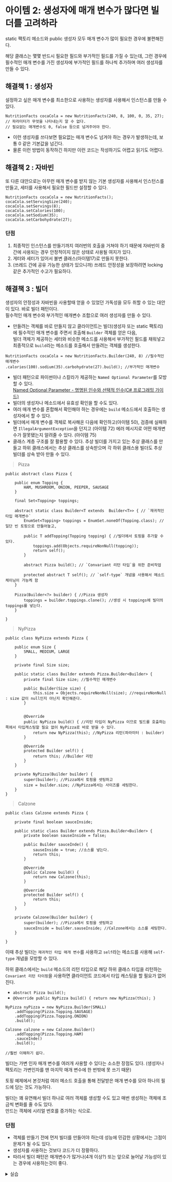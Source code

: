 # 아이템 2: 생성자에 매개 변수가 많다면 빌더를 고려하라

static 팩토리 메소드와 public 생성자 모두 매개 변수가 많이 필요한 경우에 불편해진다.

해당 클래스는 몇몇 반드시 필요한 필드와 부가적인 필드를 가질 수 있는데, 그런 경우에 필수적인 매개 변수를 가진 생성자에 부가적인 필드를 하나씩 추가하며 여러 생성자를 만들 수 있다.



## 해결책 1 : 생성자

설정하고 싶은 매개 변수를 최소한으로 사용하는 생성자를 사용해서 인스턴스를 만들 수 있다.

```
NutritionFacts cocaCola = new NutritionFacts(240, 8, 100, 0, 35, 27);
// 파라미터가 무엇을 나타내는지 알 수 없다.  
// 필요없는 매개변수도 0, false 등으로 넘겨주어야 한다.  
```

* 이런 생성자를 쓰다보면 필요없는 매개 변수도 넘겨야 하는 경우가 발생하는데, 보통 0 같은 기본값을 넘긴다.
* 물론 이런 방법이 동작하긴 하지만 이런 코드는 작성하기도 어렵고 읽기도 어렵다.

&#x20;

## 해결책 2 : 자바빈

또 다른 대안으로는 아무런 매개 변수를 받지 않는 기본 생성자를 사용해서 인스턴스를 만들고, 세터를 사용해서 필요한 필드만 설정할 수 있다.

```
NutritionFacts cocaCola = new NutritionFacts();
cocaCola.setServingSize(240);
cocaCola.setServings(8);
cocaCola.setCalories(100);
cocaCola.setSodium(35);
cocaCola.setCarbohydrate(27);
```

&#x20;

### 단점

1. 최종적인 인스턴스를 만들기까지 여러번의 호출을 거쳐야 하기 때문에 자바빈이 중간에 사용되는 경우 안정적이지 않은 상태로 사용될 여지가 있다.
2. 게터와 세터가 있어서 불변 클래스(아이템17)로 만들지 못한다.
3. (쓰레드 간에 공유 가능한 상태가 있으니까) 쓰레드 안정성을 보장하려면 locking 같은 추가적인 수고가 필요하다.

&#x20;

## 해결책 3 : 빌더

생성자의 안정성과 자바빈을 사용할때 얻을 수 있었던 가독성을 모두 취할 수 있는 대안이 있다. 바로 빌더 패턴이다.\
필수적인 매개 변수와 부가적인 매개변수 조합으로 여러 생성자를 만들 수 있다.

* 만들려는 객체를 바로 만들지 않고 클라이언트는 빌더(생성자 또는 static 팩토리)에 필수적인 매개 변수를 주면서 호출해 `Builder` 객체를 얻은 다음,\
  빌더 객체가 제공하는 세터와 비슷한 메소드를 사용해서 부가적인 필드를 채워넣고 최종적으로 `build`라는 메소드를 호출해서 만들려는 객체를 생성한다.

```
NutritionFacts cocaCola = new NutritionFacts.Builder(240, 8) //필수적인 매개변수
.calories(100).sodium(35).carbohydrate(27).build(); //부가적인 매개변수
```

* 빌더 패턴으로 파이썬이나 스칼라가 제공하는 `Named Optional Parameter`를 모방할 수 있다.\
  [Named Optional Parameter - 명명된 인수와 선택적 인수(C# 프로그래밍 가이드)](https://docs.microsoft.com/ko-kr/dotnet/csharp/programming-guide/classes-and-structs/named-and-optional-arguments)
* 빌더의 생성자나 메소드에서 유효성 확인을 할 수도 있다.
* 여러 매개 변수를 혼합해서 확인해야 하는 경우에는 `build` 메소드에서 호출하는 생성자에서 할 수 있다.
* 빌더에서 매개 변수를 객체로 복사해온 다음에 확인하고(아이템 50), 검증에 실패하면 `IllegalArgumentException`을 던지고 (아이템 72) 에러 메시지로 어떤 매개변수가 잘못됐는지 알려줄 수 있다. (아이템 75)
* 클래스 계층 구조를 잘 활용할 수 있다. 추상 빌더를 가지고 있는 추상 클래스를 만들고 하위 클래스에서는 추상 클래스를 상속받으며 각 하위 클래스용 빌더도 추상 빌더를 상속 받아 만들 수 있다.

&#x20;

> Pizza

```
public abstract class Pizza {

    public enum Topping {
        HAM, MUSHROOM, ONION, PEEPER, SAUSAGE
    }

    final Set<Topping> toppings;

    abstract static class Builder<T extends  Builder<T>> { // `재귀적인 타입 매개변수`
        EnumSet<Topping> toppings = EnumSet.noneOf(Topping.class); //일단 빈 토핑으로 만들어놓고,

        public T addTopping(Topping topping) { //빌더에서 토핑을 추가할 수 있다.
            toppings.add(Objects.requireNonNull(topping));
            return self();
        }

        abstract Pizza build(); // `Convariant 리턴 타입`을 위한 준비작업

        protected abstract T self(); // `self-type` 개념을 사용해서 메소드 체이닝이 가능케 함
    }

    Pizza(Builder<?> builder) { //Pizza 생성자
        toppings = builder.toppings.clone(); //생성 시 toppings에 빌더의 toppings를 넣는다.
    }

}
```

&#x20;

> NyPizza

```
public class NyPizza extends Pizza {

    public enum Size {
        SMALL, MEDIUM, LARGE
    }

    private final Size size;

    public static class Builder extends Pizza.Builder<Builder> {
        private final Size size; //필수적인 매개변수

        public Builder(Size size) {
            this.size = Objects.requireNonNull(size); //requireNonNull : size 값이 null인지 아닌지 확인해준다.
        }


        @Override
        public NyPizza build() { //리턴 타입이 NyPizza 이므로 빌드를 호출하는 쪽에서 타입캐스팅할 필요 없이 NyPizza로 바로 받을 수 있다.
            return new NyPizza(this); //NyPizza 리턴(파라미터 : builder)
        }

        @Override
        protected Builder self() {
            return this; //Builder 리턴
        }
    }

    private NyPizza(Builder builder) {
        super(builder); //Pizza에서 토핑을 셋팅하고
        size = builder.size; //NyPizza에서는 사이즈를 세팅한다.
    }
}
```

&#x20;

> Calzone

```
public class Calzone extends Pizza {

    private final boolean sauceInside;

    public static class Builder extends Pizza.Builder<Builder> {
        private boolean sauseInside = false;

        public Builder sauceInde() {
            sauseInside = true; //소스를 넣는다.
            return this;
        }

        @Override
        public Calzone build() {
            return new Calzone(this);
        }

        @Override
        protected Builder self() {
            return this;
        }
    }

    private Calzone(Builder builder) {
        super(builder); //Pizza에서 토핑을 셋팅하고
        sauceInside = builder.sauseInside; //Calzone에서는 소스를 세팅한다.
    }

}
```

이때 추상 빌더는 `재귀적인 타입 매개 변수`를 사용하고 `self`라는 메소드를 사용해 `self-type` 개념을 모방할 수 있다.

하위 클래스에서는 `build` 메소드의 리턴 타입으로 해당 하위 클래스 타입을 리턴하는 `Covariant 리턴 타이핑`을 사용하면 클라이언트 코드에서 타입 캐스팅을 할 필요가 없어진다.

* `abstract Pizza build();`
* `@Override public NyPizza build() { return new NyPizza(this); }`

&#x20;

```
NyPizza nyPizza = new NyPizza.Builder(SMALL)
    .addTopping(Pizza.Topping.SAUSAGE)
    .addTopping(Pizza.Topping.ONION)
    .build();

Calzone calzone = new Calzone.Builder()
    .addTopping(Pizza.Topping.HAM)
    .sauceInde()
    .build();

//훨씬 이해하기 쉽다.
```

빌더는 가변 인자 매개 변수를 여러개 사용할 수 있다는 소소한 장점도 있다. (생성자나 팩토리는 가변인자를 맨 마지막 매개 변수에 한 번밖에 못 쓰기 때문)

토핑 예제에서 본것처럼 여러 메소드 호출을 통해 전달받은 매개 변수를 모아 하나의 필드에 담는 것도 가능하다.

빌더는 꽤 유연해서 빌더 하나로 여러 객체를 생성할 수도 있고 매번 생성하는 객체에 조금씩 변화를 줄 수도 있다.\
만드는 객체에 시리얼 번호를 증가하는 식으로.

&#x20;

### 단점

* 객체를 만들기 전에 먼저 빌더를 만들어야 하는데 성능에 민감한 상황에서는 그점이 문제가 될 수도 있다.
* 생성자를 사용하는 것보다 코드가 더 장황하다.
* 따라서 빌더 패턴은 매개변수가 많거나(4개 이상?) 또는 앞으로 늘어날 가능성이 있는 경우에 사용하는것이 좋다.



<details>

<summary>실습</summary>

```
import java.util.Objects;
import java.util.Set;
import java.util.EnumSet;
import java.util.Iterator;

abstract class Pizza {

	public enum Topping {
		HAM, MUSHROOM, ONION, PEEPER, SAUSAGE
	}

    final Set<Topping> toppings;

    abstract static class Builder<T extends  Builder<T>> { // `재귀적인 타입 매개변수`
        EnumSet<Topping> toppings = EnumSet.noneOf(Topping.class); //일단 빈 토핑으로 만들어놓고,

        public T addTopping(Topping topping) { //빌더에서 토핑을 추가할 수 있다.
            toppings.add(Objects.requireNonNull(topping));
            return self();
        }

        abstract Pizza build(); // `Convariant 리턴 타입`을 위한 준비작업

        protected abstract T self(); // `self-type` 개념을 사용해서 메소드 체이닝이 가능케 함
    }

    Pizza(Builder<?> builder) { //Pizza 생성자
        toppings = builder.toppings.clone(); //생성 시 toppings에 빌더의 toppings를 넣는다.
    }
}

class NyPizza extends Pizza {

	public enum Size {
		SMALL, MEDIUM, LARGE
	}

    private final Size size;

    public static class Builder extends Pizza.Builder<Builder> {
        private final Size size; //필수적인 매개변수

        public Builder(Size size) {
            this.size = Objects.requireNonNull(size); //requireNonNull : size 값이 null인지 아닌지 확인해준다.
        }

        @Override
        public NyPizza build() { //리턴 타입이 NyPizza 이므로 빌드를 호출하는 쪽에서 타입캐스팅할 필요 없이 NyPizza로 바로 받을 수 있다.
            return new NyPizza(this); //NyPizza 리턴(파라미터 : builder)
        }

        @Override
        protected Builder self() {
            return this; //Builder 리턴
        }
    }

    private NyPizza(Builder builder) {
        super(builder); //Pizza에서 토핑을 셋팅하고
        size = builder.size; //NyPizza에서는 사이즈를 세팅한다.
    }
}

class Calzone extends Pizza {

    private final boolean sauceInside;

    public static class Builder extends Pizza.Builder<Builder> {
        private boolean sauseInside = false;

        public Builder sauceInde() {
            sauseInside = true; //소스를 넣는다.
            return this;
        }

        @Override
        public Calzone build() {
            return new Calzone(this);
        }

        @Override
        protected Builder self() {
            return this;
        }
    }

    private Calzone(Builder builder) {
        super(builder); //Pizza에서 토핑을 셋팅하고
        sauceInside = builder.sauseInside; //Calzone에서는 소스를 세팅한다.
    }
}

public class Builder {
		
	public static void main(String[] args) {
		NyPizza nyPizza = new NyPizza.Builder(NyPizza.Size.SMALL)
    		.addTopping(Pizza.Topping.SAUSAGE)
    		.addTopping(Pizza.Topping.ONION)
    		.build();

		Calzone calzone = new Calzone.Builder()
    		.addTopping(Pizza.Topping.HAM)
    		.sauceInde()
    		.build();

		System.out.println("=== nyPizza toppings  ===");
		Iterator<Pizza.Topping> iter1 = nyPizza.toppings.iterator(); // set을 Iterator 안에 담기
		while(iter1.hasNext()) { // iterator에 다음 값이 있다면
			System.out.println(iter1.next()); // iter에서 값 꺼내기
		}

		System.out.println("=== calzone toppings ===");
		Iterator<Pizza.Topping> iter2 = calzone.toppings.iterator();
		while(iter2.hasNext()) {
			System.out.println(iter2.next());
		}
	}
}

/* 출력결과
=== nyPizza toppings  ===
ONION
SAUSAGE
=== calzone toppings ===
HAM
*/
```

</details>
